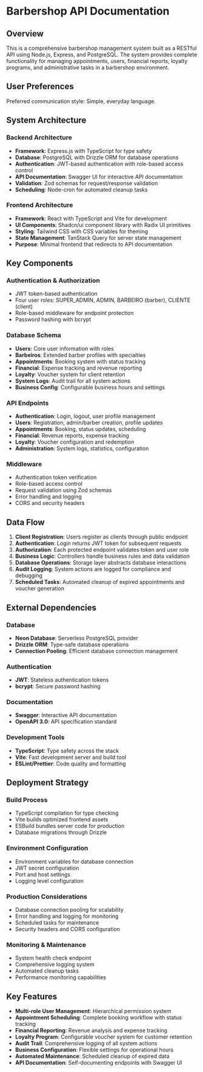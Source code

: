 # Barbershop API Documentation

## Overview

This is a comprehensive barbershop management system built as a RESTful API using Node.js, Express, and PostgreSQL. The system provides complete functionality for managing appointments, users, financial reports, loyalty programs, and administrative tasks in a barbershop environment.

## User Preferences

Preferred communication style: Simple, everyday language.

## System Architecture

### Backend Architecture
- **Framework**: Express.js with TypeScript for type safety
- **Database**: PostgreSQL with Drizzle ORM for database operations
- **Authentication**: JWT-based authentication with role-based access control
- **API Documentation**: Swagger UI for interactive API documentation
- **Validation**: Zod schemas for request/response validation
- **Scheduling**: Node-cron for automated cleanup tasks

### Frontend Architecture
- **Framework**: React with TypeScript and Vite for development
- **UI Components**: Shadcn/ui component library with Radix UI primitives
- **Styling**: Tailwind CSS with CSS variables for theming
- **State Management**: TanStack Query for server state management
- **Purpose**: Minimal frontend that redirects to API documentation

## Key Components

### Authentication & Authorization
- JWT token-based authentication
- Four user roles: SUPER_ADMIN, ADMIN, BARBEIRO (barber), CLIENTE (client)
- Role-based middleware for endpoint protection
- Password hashing with bcrypt

### Database Schema
- **Users**: Core user information with roles
- **Barbeiros**: Extended barber profiles with specialties
- **Appointments**: Booking system with status tracking
- **Financial**: Expense tracking and revenue reporting
- **Loyalty**: Voucher system for client retention
- **System Logs**: Audit trail for all system actions
- **Business Config**: Configurable business hours and settings

### API Endpoints
- **Authentication**: Login, logout, user profile management
- **Users**: Registration, admin/barber creation, profile updates
- **Appointments**: Booking, status updates, scheduling
- **Financial**: Revenue reports, expense tracking
- **Loyalty**: Voucher configuration and redemption
- **Administration**: System logs, statistics, configuration

### Middleware
- Authentication token verification
- Role-based access control
- Request validation using Zod schemas
- Error handling and logging
- CORS and security headers

## Data Flow

1. **Client Registration**: Users register as clients through public endpoint
2. **Authentication**: Login returns JWT token for subsequent requests
3. **Authorization**: Each protected endpoint validates token and user role
4. **Business Logic**: Controllers handle business rules and data validation
5. **Database Operations**: Storage layer abstracts database interactions
6. **Audit Logging**: System actions are logged for compliance and debugging
7. **Scheduled Tasks**: Automated cleanup of expired appointments and voucher generation

## External Dependencies

### Database
- **Neon Database**: Serverless PostgreSQL provider
- **Drizzle ORM**: Type-safe database operations
- **Connection Pooling**: Efficient database connection management

### Authentication
- **JWT**: Stateless authentication tokens
- **bcrypt**: Secure password hashing

### Documentation
- **Swagger**: Interactive API documentation
- **OpenAPI 3.0**: API specification standard

### Development Tools
- **TypeScript**: Type safety across the stack
- **Vite**: Fast development server and build tool
- **ESLint/Prettier**: Code quality and formatting

## Deployment Strategy

### Build Process
- TypeScript compilation for type checking
- Vite builds optimized frontend assets
- ESBuild bundles server code for production
- Database migrations through Drizzle

### Environment Configuration
- Environment variables for database connection
- JWT secret configuration
- Port and host settings
- Logging level configuration

### Production Considerations
- Database connection pooling for scalability
- Error handling and logging for monitoring
- Scheduled tasks for maintenance
- Security headers and CORS configuration

### Monitoring & Maintenance
- System health check endpoint
- Comprehensive logging system
- Automated cleanup tasks
- Performance monitoring capabilities

## Key Features

- **Multi-role User Management**: Hierarchical permission system
- **Appointment Scheduling**: Complete booking workflow with status tracking
- **Financial Reporting**: Revenue analysis and expense tracking
- **Loyalty Program**: Configurable voucher system for customer retention
- **Audit Trail**: Comprehensive logging of all system actions
- **Business Configuration**: Flexible settings for operational hours
- **Automated Maintenance**: Scheduled cleanup of expired data
- **API Documentation**: Self-documenting endpoints with Swagger UI